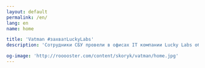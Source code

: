 ```yaml
---
layout: default
permalink: /en/
lang: en
name: home

title: 'Vatman #захватLuckyLabs'
description: 'Сотрудники СБУ провели в офисах IT компании Lucky Labs обыски и изымание техники #захватLuckyLabs'

og-image: 'http://rooooster.com/content/skoryk/vatman/home.jpg'
---
```

